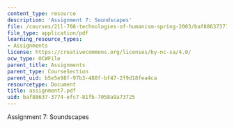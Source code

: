 ```yaml
---
content_type: resource
description: 'Assignment 7: Soundscapes'
file: /courses/21l-708-technologies-of-humanism-spring-2003/baf886373774efc781fb7058a9a73725_assignment7.pdf
file_type: application/pdf
learning_resource_types:
- Assignments
license: https://creativecommons.org/licenses/by-nc-sa/4.0/
ocw_type: OCWFile
parent_title: Assignments
parent_type: CourseSection
parent_uid: b5e5e98f-97b3-488f-bf47-2f9d18fea4ca
resourcetype: Document
title: assignment7.pdf
uid: baf88637-3774-efc7-81fb-7058a9a73725
---
```

Assignment 7: Soundscapes